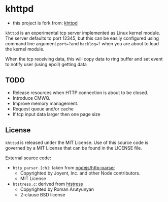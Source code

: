 # khttpd
* this project is fork from: [khttpd](https://github.com/sysprog21/khttpd)

`khttpd` is an experimental tcp server implemented as Linux kernel module.
The server defaults to port 12345, but this can be easily configured using
command line argument `port=?`and  `backlog=?` when you are about to load
the kernel module.

When the tcp receiving data, this will copy data to ring buffer and set event to notify user (using epoll) getting data
## TODO
* Release resources when HTTP connection is about to be closed.
* Introduce CMWQ.
* Improve memory management.
* Request queue and/or cache
* If tcp input data larger then one page size
## License

`khttpd` is released under the MIT License. Use of this source code is governed by
a MIT License that can be found in the LICENSE file.

External source code:
* `http_parser.[ch]`: taken from [nodejs/http-parser](https://github.com/nodejs/http-parser)
  - Copyrighted by Joyent, Inc. and other Node contributors.
  - MIT License
* `htstress.c`: derived from [htstress](https://github.com/arut/htstress)
  - Copyrighted by Roman Arutyunyan
  - 2-clause BSD license
